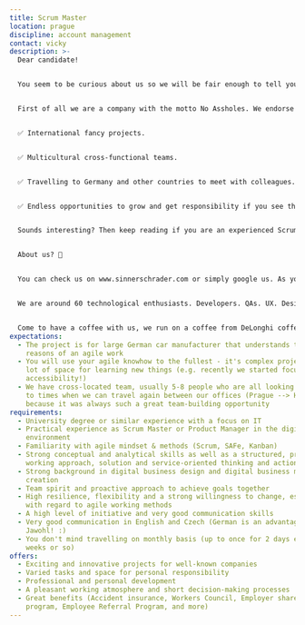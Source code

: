```yaml
---
title: Scrum Master
location: prague
discipline: account management
contact: vicky
description: >-
  Dear candidate!


  You seem to be curious about us so we will be fair enough to tell you openly about what is expecting you if you decide to apply.


  First of all we are a company with the motto No Assholes. We endorse individuals and interactions over processes and tools in every project we have. #NoBullshit. What else?


  ✅ International fancy projects.


  ✅ Multicultural cross-functional teams.


  ✅ Travelling to Germany and other countries to meet with colleagues.


  ✅ Endless opportunities to grow and get responsibility if you see that potential in you!


  Sounds interesting? Then keep reading if you are an experienced Scrum Master who“just wants work on interesting projects with no alpha leaders and no beta teams”.


  About us? 🚀


  You can check us on www.sinnerschrader.com or simply google us. As you would be sitting with us in our Prague studio, you may want to know that:


  We are around 60 technological enthusiasts. Developers. QAs. UX. Designers. Scrum Masters. And we want to grow by 100 soon! 🎉 We sit in Libeň in the office which was awarded “Office of the year 2018” 🥇 We work remotely with our German colleagues from Hamburg, Berlin, Munich and Frankfurt on cool projects for quite cool clients 🆒 We are led by 2 studio leads - Yorck who is responsible for Engineering & Product management and Petr who is responsible for Design - both charming gentlemen! 👈 


  Come to have a coffee with us, we run on a coffee from DeLonghi coffee maker and we will give you a free training on how to make a nice whip! ☕
expectations:
  - The project is for large German car manufacturer that understands the
    reasons of an agile work
  - You will use your agile knowhow to the fullest - it's complex project with a
    lot of space for learning new things (e.g. recently we started focusing on
    accessibility!)
  - We have cross-located team, usually 5-8 people who are all looking forward
    to times when we can travel again between our offices (Prague --> Hamburg)
    because it was always such a great team-building opportunity
requirements:
  - University degree or similar experience with a focus on IT
  - Practical experience as Scrum Master or Product Manager in the digital
    environment
  - Familiarity with agile mindset & methods (Scrum, SAFe, Kanban)
  - Strong conceptual and analytical skills as well as a structured, proactive
    working approach, solution and service-oriented thinking and action
  - Strong background in digital business design and digital business model
    creation
  - Team spirit and proactive approach to achieve goals together
  - High resilience, flexibility and a strong willingness to change, especially
    with regard to agile working methods
  - A high level of initiative and very good communication skills
  - Very good communication in English and Czech (German is an advantage :)
    Jawohl! :)
  - You don't mind travelling on monthly basis (up to once for 2 days every 3
    weeks or so)
offers:
  - Exciting and innovative projects for well-known companies
  - Varied tasks and space for personal responsibility
  - Professional and personal development
  - A pleasant working atmosphere and short decision-making processes
  - Great benefits (Accident insurance, Workers Council, Employer share purchase
    program, Employee Referral Program, and more)
---
```

